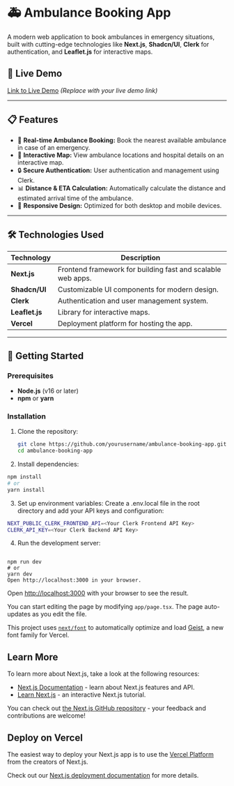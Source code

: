 # 🚑 Ambulance Booking App

A modern web application to book ambulances in emergency situations, built with cutting-edge technologies like **Next.js**, **Shadcn/UI**, **Clerk** for authentication, and **Leaflet.js** for interactive maps.

## 🔗 **Live Demo**  
[Link to Live Demo](#) *(Replace with your live demo link)*

---

## 📋 **Features**  
- 🚨 **Real-time Ambulance Booking:** Book the nearest available ambulance in case of an emergency.
- 📍 **Interactive Map:** View ambulance locations and hospital details on an interactive map.
- 🔒 **Secure Authentication:** User authentication and management using Clerk.
- 📊 **Distance & ETA Calculation:** Automatically calculate the distance and estimated arrival time of the ambulance.
- 💬 **Responsive Design:** Optimized for both desktop and mobile devices.

---

## 🛠️ **Technologies Used**  

| Technology   | Description                          |
|--------------|--------------------------------------|
| **Next.js**  | Frontend framework for building fast and scalable web apps. |
| **Shadcn/UI**| Customizable UI components for modern design. |
| **Clerk**    | Authentication and user management system. |
| **Leaflet.js** | Library for interactive maps. |
| **Vercel**   | Deployment platform for hosting the app. |

---

## 🚀 **Getting Started**

### Prerequisites  
- **Node.js** (v16 or later)  
- **npm** or **yarn**  

### Installation  

1. Clone the repository:  
   ```bash
   git clone https://github.com/yourusername/ambulance-booking-app.git
   cd ambulance-booking-app

2. Install dependencies:
```bash
npm install
# or
yarn install
```
 
3. Set up environment variables:
Create a .env.local file in the root directory and add your API keys and configuration:

```bash
NEXT_PUBLIC_CLERK_FRONTEND_API=<Your Clerk Frontend API Key>
CLERK_API_KEY=<Your Clerk Backend API Key>
```

4. Run the development server:
```
 
npm run dev
# or
yarn dev
Open http://localhost:3000 in your browser.
```



Open [http://localhost:3000](http://localhost:3000) with your browser to see the result.

You can start editing the page by modifying `app/page.tsx`. The page auto-updates as you edit the file.

This project uses [`next/font`](https://nextjs.org/docs/app/building-your-application/optimizing/fonts) to automatically optimize and load [Geist](https://vercel.com/font), a new font family for Vercel.

## Learn More

To learn more about Next.js, take a look at the following resources:

- [Next.js Documentation](https://nextjs.org/docs) - learn about Next.js features and API.
- [Learn Next.js](https://nextjs.org/learn) - an interactive Next.js tutorial.

You can check out [the Next.js GitHub repository](https://github.com/vercel/next.js) - your feedback and contributions are welcome!

## Deploy on Vercel

The easiest way to deploy your Next.js app is to use the [Vercel Platform](https://vercel.com/new?utm_medium=default-template&filter=next.js&utm_source=create-next-app&utm_campaign=create-next-app-readme) from the creators of Next.js.

Check out our [Next.js deployment documentation](https://nextjs.org/docs/app/building-your-application/deploying) for more details.

